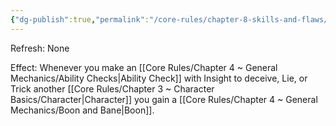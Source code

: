 ```yaml
---
{"dg-publish":true,"permalink":"/core-rules/chapter-8-skills-and-flaws/skill-list/insight/rank-3/liar-liar/"}
---
```


Refresh: None

Effect:
Whenever you make an [[Core Rules/Chapter 4 ~ General Mechanics/Ability Checks\|Ability Check]] with Insight to deceive, Lie, or Trick another [[Core Rules/Chapter 3 ~ Character Basics/Character\|Character]] you gain a [[Core Rules/Chapter 4 ~ General Mechanics/Boon and Bane\|Boon]]. 